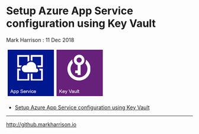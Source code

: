 # Setup Azure App Service configuration using Key Vault

Mark Harrison : 11 Dec 2018

![](Images/AppSvcKV.png)

- [Setup Azure App Service configuration using Key Vault](AppSvcKV-1.md)

---
<http://github.markharrison.io>
